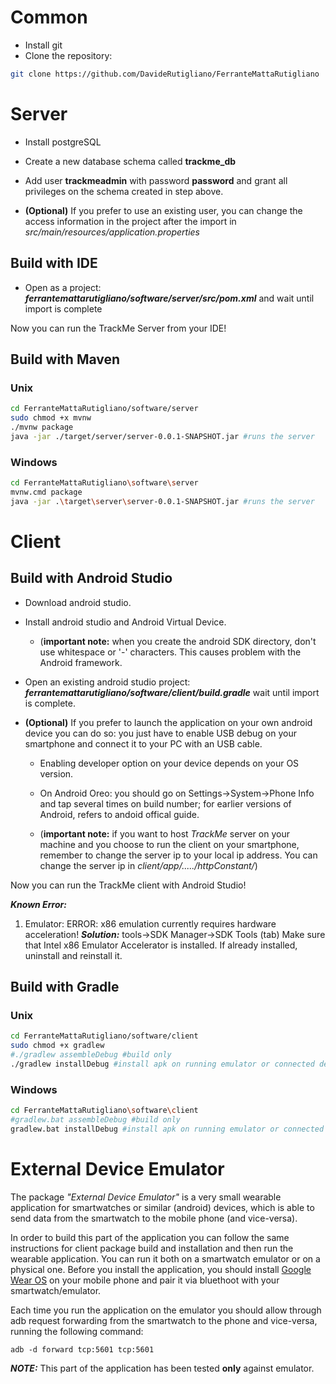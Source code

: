 # Common
* Install git
* Clone the repository:
```bash
git clone https://github.com/DavideRutigliano/FerranteMattaRutigliano
```
# Server
* Install postgreSQL

* Create a new database schema called __trackme_db__

* Add user __trackmeadmin__ with password __password__ and grant all privileges on the schema created in step above.

* __(Optional)__ If you prefer to use an existing user, you can change the access information in the project after the import in _src/main/resources/application.properties_

## Build with IDE
* Open as a project: ___ferrantemattarutigliano/software/server/src/pom.xml___ and wait until import is complete

Now you can run the TrackMe Server from your IDE!

## Build with Maven
### Unix
```bash
cd FerranteMattaRutigliano/software/server
sudo chmod +x mvnw
./mvnw package
java -jar ./target/server/server-0.0.1-SNAPSHOT.jar #runs the server 
```

### Windows
```bash
cd FerranteMattaRutigliano\software\server
mvnw.cmd package
java -jar .\target\server\server-0.0.1-SNAPSHOT.jar #runs the server 
```

# Client

## Build with Android Studio
* Download android studio.

* Install android studio and Android Virtual Device.
  * (**important note:** when you create the android SDK directory, don't use whitespace or '-' characters. This causes problem with the Android framework.

* Open an existing android studio project: ___ferrantemattarutigliano/software/client/build.gradle___ wait until import is complete.

* __(Optional)__ If you prefer to launch the application on your own android device you can do so: you just have to enable USB debug on your smartphone and connect it to your PC with an USB cable.

  * Enabling developer option on your device depends on your OS version.
  
  * On Android Oreo: you should go on Settings->System->Phone Info and tap several times on build number; for earlier versions of Android, refers to andoid offical guide.

  * (**important note:** if you want to host *TrackMe* server on your machine and you choose to run the client on your smartphone, remember to change the server ip to your local ip address. You can change the server ip in *client/app/...../httpConstant/*)

Now you can run the TrackMe client with Android Studio!

***Known Error:***
1) Emulator: ERROR: x86 emulation currently requires hardware acceleration!
***Solution:*** tools->SDK Manager->SDK Tools (tab) Make sure that Intel x86 Emulator Accelerator is installed. If already installed, uninstall and reinstall it.

## Build with Gradle
### Unix
```bash
cd FerranteMattaRutigliano/software/client
sudo chmod +x gradlew
#./gradlew assembleDebug #build only
./gradlew installDebug #install apk on running emulator or connected device
```

### Windows
```bash
cd FerranteMattaRutigliano\software\client
#gradlew.bat assembleDebug #build only
gradlew.bat installDebug #install apk on running emulator or connected device
```

# External Device Emulator
The package *"External Device Emulator"* is a very small wearable application for smartwatches or similar (android) devices, which is able to send data from the smartwatch to the mobile phone (and vice-versa).

In order to build this part of the application you can follow the same instructions for client package build and installation and then run the wearable application. You can run it both on a smartwatch emulator or on a physical one. Before you install the application, you should install [Google Wear OS](https://play.google.com/store/apps/category/ANDROID_WEAR?hl=it) on your mobile phone and pair it via bluethoot with your smartwatch/emulator.

Each time you run the application on the emulator you should allow  through adb request forwarding from the smartwatch to the phone and vice-versa, running the following command:
```
adb -d forward tcp:5601 tcp:5601
```

***NOTE:*** This part of the application has been tested **only** against emulator.
